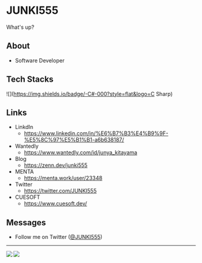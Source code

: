 # JUNKI555
What's up?

## About
- Software Developer

## Tech Stacks
![](https://img.shields.io/badge/-C#-000?style=flat&logo=C Sharp)

## Links
- LinkdIn
  - https://www.linkedin.com/in/%E6%B7%B3%E4%B9%9F-%E5%8C%97%E5%B1%B1-a6b638187/
- Wantedly
  - https://www.wantedly.com/id/junya_kitayama
- Blog
  - https://zenn.dev/junki555
- MENTA
  - https://menta.work/user/23348
- Twitter
  - https://twitter.com/JUNKI555
- CUESOFT
  - https://www.cuesoft.dev/

## Messages
- Follow me on Twitter ([@JUNKI555](https://twitter.com/JUNKI555))

--- 

<a href="https://github.com/anuraghazra/github-readme-stats">
  <img align="left" src="https://github-readme-stats.vercel.app/api?username=JUNKI555&count_private=true&show_icons=true&theme=radical" />
</a>
<a href="https://github.com/anuraghazra/github-readme-stats">
  <img align="left" src="https://github-readme-stats.vercel.app/api/top-langs/?username=JUNKI555" />
</a>
